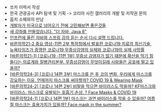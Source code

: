 - 쏘카 이력서 작성
- 한국 관광공사 API 탐색 및 기획 -> 코리아 사진 갤러리의 개발 및 저작권 문의
- 옵치 소웨와의 만남
- [개발자가 미국으로 넘어오기 전에 고민해보면 좋은것들
](https://www.youtube.com/watch?v=ujA2iDp-k_g&list=LLlvIZ9GEn_ygW3Hxmp0lqag&index=4&t=0s) 
- [새 강좌를 만들었습니다. "더 자바, Java 8"
](https://www.youtube.com/watch?v=mQz75w4cp5c&list=LLlvIZ9GEn_ygW3Hxmp0lqag&index=5&t=0s)
- [인프런에 올린 자바와 스프링 강의 듣는 순서 다시 설명 드립니다.
](https://www.youtube.com/watch?v=tdxelj_8r1Q&list=LLlvIZ9GEn_ygW3Hxmp0lqag&index=6&t=0s)
- [바른의학21-2 중요 영상-11편 2부 특허청에서 발표한 코로나19 치료의 최신기술, 뉴욕타임즈가 증명한 코로나19 무증상감염의 실체와 코로나19의 실제 사망률
](https://www.youtube.com/watch?v=ULNIuE0-iRw&list=LLlvIZ9GEn_ygW3Hxmp0lqag&index=7&t=0s)
- [[바른의학21-1] [코로나19 -11편 1부] 무증상 감염자가 많기 때문에 확산을 막기 힘들다는 의료계와 질병관리본부. 무증상감염이 무엇이길래 사람들은 공포에 떨고 있을까?
](https://www.youtube.com/watch?v=ZWPlK6Wqki8&list=LLlvIZ9GEn_ygW3Hxmp0lqag&index=8&t=0s)
- [[바른의학24-3] [코로나 14편 3부] 마스크를 쓴 후 코의 변화, 우리에게 마스크를 강요하는 이유, 언제까지 마스크를 써야할까? COVID 19 & Wearing Mask
](https://www.youtube.com/watch?v=9gcaaJZ8glI&list=LLlvIZ9GEn_ygW3Hxmp0lqag&index=9&t=0s)
- [[바른의학24-2] [코로나 14편 2부] 비말을 막으면 바이러스도 막을까? KF마스크와 바이러스. 마스크로 유발되는 호흡기 손상. ? Face Masks & COVID 19
](https://www.youtube.com/watch?v=kjURXBoMuAg&list=LLlvIZ9GEn_ygW3Hxmp0lqag&index=10&t=0s)
- [[바른의학24-1] [코로나 14편 1부] 마스크는 과연 바이러스를 막을 수 있을까? 여름철 마스크는 효용가치가 있을까? Face mask in the summer?
](https://www.youtube.com/watch?v=qTVExU9FINI&list=LLlvIZ9GEn_ygW3Hxmp0lqag&index=11&t=0s)